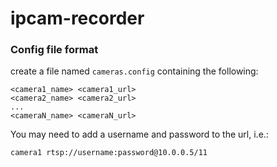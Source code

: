 # ipcam-recorder

### Config file format

create a file named `cameras.config` containing the following:

    <camera1_name> <camera1_url>
    <camera2_name> <camera2_url>
    ...
    <cameraN_name> <cameraN_url>

You may need to add a username and password to the url, i.e.:

    camera1 rtsp://username:password@10.0.0.5/11
